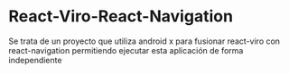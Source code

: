 # React-Viro-React-Navigation
Se trata de un proyecto que utiliza android x para fusionar react-viro con react-navigation permitiendo ejecutar esta aplicación de forma independiente
